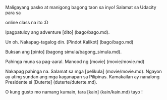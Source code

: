 Maligayang pasko at manigong bagong taon sa inyo! Salamat sa Udacity para sa

online class na ito :D

Ipagpatuloy ang adventure [dito] (bago/bago.md).

Un oh. Nakapag-tagalog din. [Pindot Kalikot] (bago/bago.md)

Buksan ang [pinto] (bagong simula/bagong_simula.md).

Pahinga muna sa pag-aaral. Manood ng [movie] (movie/movie.md)

Nakapag pahinga na. Salamat sa mga [pelikula] (movie/movie.md).
Ngayon ay ating sundan ang mga kaganapan sa Pilipinas. 
Kamakailan ay nanalong Presidente si [Duterte] (duterte/duterte.md).

O kung gusto mo namang kumain, tara [kain] (kain/kain.md) tayo !

